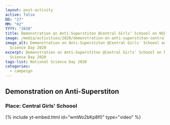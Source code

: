```yaml
---
layout: post-activity
active: false
DD: "27"
MM: "02"
YYYY: "2020"
title: Demonstration on Anti-Superstiton @Central Girls' Schoool on NSD2020
image: /media/activities/2020/demonstration-on-anti-superstiton-central-girls-schoool-on-nsd2020/national-science-day-2020-central-girls-school.jpg
image_alt: Demonstration on Anti-Superstiton @Central Girls' Schoool on National
  Science Day 2020
excerpt: Demonstration on Anti-Superstiton @Central Girls' Schoool on National
  Science Day 2020
tags-list: National Science Day 2020
categories:
  - campeign
---
```

## **Demonstration on Anti-Superstiton**

### Place: Central Girls' Schoool

{% include yt-embed.html id="wmWo2bKp8f0" type="video" %}